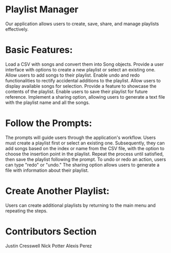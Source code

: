 # Playlist Manager
Our application allows users to create, save, share, and manage playlists effectively.

# Basic Features:
Load a CSV with songs and convert them into Song objects.
Provide a user interface with options to create a new playlist or select an existing one.
Allow users to add songs to their playlist.
Enable undo and redo functionalities to rectify accidental additions to the playlist.
Allow users to display available songs for selection.
Provide a feature to showcase the contents of the playlist.
Enable users to save their playlist for future reference.
Implement a sharing option, allowing users to generate a text file with the playlist name and all the songs.

# Follow the Prompts:
The prompts will guide users through the application's workflow.
Users must create a playlist first or select an existing one.
Subsequently, they can add songs based on the index or name from the CSV file, with the option to choose the insertion point in the playlist.
Repeat the process until satisfied, then save the playlist following the prompt.
To undo or redo an action, users can type "redo" or "undo."
The sharing option allows users to generate a file with information about their playlist.

# Create Another Playlist:
Users can create additional playlists by returning to the main menu and repeating the steps.

# Contributors Section
Justin Cresswell
Nick Potter
Alexis Perez